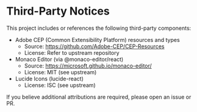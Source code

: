 # Third-Party Notices

This project includes or references the following third-party components:

- Adobe CEP (Common Extensibility Platform) resources and types
  - Source: https://github.com/Adobe-CEP/CEP-Resources
  - License: Refer to upstream repository
- Monaco Editor (via @monaco-editor/react)
  - Source: https://microsoft.github.io/monaco-editor/
  - License: MIT (see upstream)
- Lucide Icons (lucide-react)
  - License: ISC (see upstream)

If you believe additional attributions are required, please open an issue or PR.

